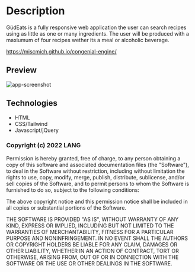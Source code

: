 # Description
GüdEats is a fully responsive web application the user can search recipes using as little as one or many ingredients. The user will be produced with a maxiumum of four recipes wether its a meal or alcoholic beverage.

https://miscmich.github.io/congenial-engine/

## Preview
![app-screenshot](https://user-images.githubusercontent.com/100798134/165227183-dd617657-71f2-4737-a63e-1e527b5f01cc.JPG)

## Technologies
* HTML
* CSS/Tailwind
* Javascript/jQuery

### Copyright (c) 2022 LANG

Permission is hereby granted, free of charge, to any person obtaining a copy
of this software and associated documentation files (the "Software"), to deal
in the Software without restriction, including without limitation the rights
to use, copy, modify, merge, publish, distribute, sublicense, and/or sell
copies of the Software, and to permit persons to whom the Software is
furnished to do so, subject to the following conditions:

The above copyright notice and this permission notice shall be included in all
copies or substantial portions of the Software.

THE SOFTWARE IS PROVIDED "AS IS", WITHOUT WARRANTY OF ANY KIND, EXPRESS OR
IMPLIED, INCLUDING BUT NOT LIMITED TO THE WARRANTIES OF MERCHANTABILITY,
FITNESS FOR A PARTICULAR PURPOSE AND NONINFRINGEMENT. IN NO EVENT SHALL THE
AUTHORS OR COPYRIGHT HOLDERS BE LIABLE FOR ANY CLAIM, DAMAGES OR OTHER
LIABILITY, WHETHER IN AN ACTION OF CONTRACT, TORT OR OTHERWISE, ARISING FROM,
OUT OF OR IN CONNECTION WITH THE SOFTWARE OR THE USE OR OTHER DEALINGS IN THE
SOFTWARE.
